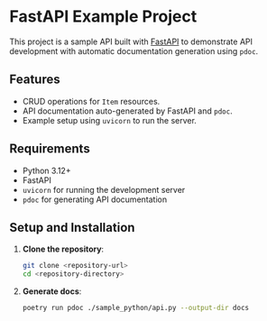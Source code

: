 # FastAPI Example Project

This project is a sample API built with [FastAPI](https://fastapi.tiangolo.com/) to demonstrate API development with automatic documentation generation using `pdoc`.

## Features

- CRUD operations for `Item` resources.
- API documentation auto-generated by FastAPI and `pdoc`.
- Example setup using `uvicorn` to run the server.

## Requirements

- Python 3.12+
- FastAPI
- `uvicorn` for running the development server
- `pdoc` for generating API documentation

## Setup and Installation

1. **Clone the repository**:
   ```bash
   git clone <repository-url>
   cd <repository-directory>
   ```
2. **Generate docs**:
    ```bash
    poetry run pdoc ./sample_python/api.py --output-dir docs
    ```
